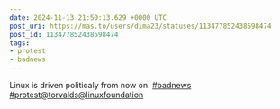 ```yaml
---
date: 2024-11-13 21:50:13.629 +0000 UTC
post_uri: https://mas.to/users/dima23/statuses/113477852438598474
post_id: 113477852438598474
tags:
- protest
- badnews
---
```

Linux is driven politicaly from now on. [#badnews](https://mas.to/tags/badnews) [#protest](https://mas.to/tags/protest)[@torvalds](https://social.kernel.org/users/torvalds)[@linuxfoundation](https://social.lfx.dev/@linuxfoundation)


